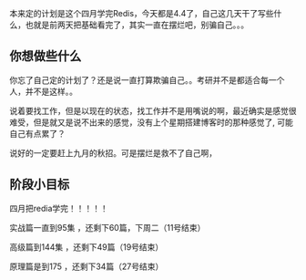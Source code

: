 本来定的计划是这个四月学完Redis，今天都是4.4了，自己这几天干了写些什么，也就是前两天把基础看完了，其实一直在摆烂吧，别骗自己。。。


## 你想做些什么
你忘了自己定的计划了？还是说一直打算欺骗自己。。考研并不是都适合每一个人，并不是这样。。
                    
说着要找工作，但是以现在的状态，找工作并不是用嘴说的啊，最近确实是感觉很难受，但是就又是说不出来的感觉，没有上个星期搭建博客时的那种感觉了, 可能自己有点累了？

说好的一定要赶上九月的秋招。可是摆烂是救不了自己啊，

## 阶段小目标

四月把redia学完！！！！！

实战篇一直到95集   ，还剩下60篇，下周二（11号结束）

高级篇到144集  ，还剩下49篇（19号结束）

原理篇是到175  ，还剩下34篇（27号结束）                                                          